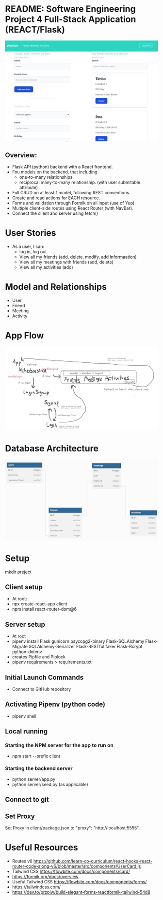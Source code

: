 
# README: Software Engineering Project 4 Full-Stack Application (REACT/Flask)

![UI](readme/ui_friend_page.JPG)

## Overview: 
- Flask API (python) backend with a React frontend.
- Fou models on the backend, that including
    - one-to-many relationships.
    - reciprocal many-to-many relationship. (with user submitable attribute)
- Full CRUD on at least 1 model, following REST conventions.
- Create and read actions for EACH resource.
- Forms and validation through Formik on all input (use of Yup)
- Multiple client-side routes using React Router (with NavBar).
- Connect the client and server using fetch()

# User Stories
- As a user, I can:
    - log in, log out
    - View all my friends (add, delete, modify, add informaation)
    - View all my meetings with friends (add, delete)
    - View all my activities (add)

# Model and Relationships
- User
- Friend
- Meeting
- Activity

# App Flow
![Rough Flowchart](readme/AppFlowLayout.JPG)

# Database Architecture
![ERD](readme/erd.JPG)

# Setup

mkdir preject

## Client setup
- At root:
- npx create-react-app client
- npm install react-router-dom@6


## Server setup

- At root
- pipenv install Flask gunicorn psycopg2-binary Flask-SQLAlchemy Flask-Migrate SQLAlchemy-Serializer Flask-RESTful faker Flask-Bcrypt python-dotenv
- creates Pipfile and Piplock
- pipenv requirements > requirements.txt


## Initial Launch Commands 
- Connect to GitHub repository

## Activating Pipenv (python code)
- pipenv shell

## Local running
### Starting the NPM server for the app to run on
- npm start --prefix client

### Starting the backend server
- python server/app.py
- python server/seed.py (as applicable)
## Connect to git

## Set Proxy
Set Proxy in client/package.json to   "proxy": "http://localhost:5555",

# Useful Resources
- Routes v6 https://github.com/learn-co-curriculum/react-hooks-react-router-code-along-v6/blob/master/src/components/UserCard.js
- Tailwind CSS https://flowbite.com/docs/components/card/
- https://formik.org/docs/overview
- Useful Tailwind CSS https://flowbite.com/docs/components/forms/
- https://tailwindcss.com/
- https://dev.to/przpiw/build-elegant-forms-reactformik-tailwind-54d8